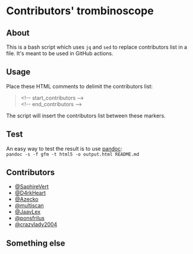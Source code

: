 # Contributors' trombinoscope

## About

This is a bash script which uses `jq` and `sed` to replace contributors list in 
a file. It's meant to be used in GitHub actions.

## Usage

Place these HTML comments to delimit the contributors list:
> \<\!-- start_contributors -->  
> \<\!-- end_contributors -->

The script will insert the contributors list between these markers. 

## Test

An easy way to test the result is to use [pandoc]:  
`pandoc -s -f gfm -t html5 -o output.html README.md`

## Contributors
<!-- start_contributors key:value mode:link -->
  * [@SaphireVert](https://github.com/SaphireVert)
  * [@D4rkHeart](https://github.com/D4rkHeart)
  * [@Azecko](https://github.com/Azecko)
  * [@multiscan](https://github.com/multiscan)
  * [@JaavLex](https://github.com/JaavLex)
  * [@ponsfrilus](https://github.com/ponsfrilus)
  * [@crazylady2004](https://github.com/crazylady2004)
<!-- end_contributors -->

## Something else


[github actions]: https://pandoc.org/MANUAL.html
[pandoc]: https://pandoc.org/MANUAL.html
